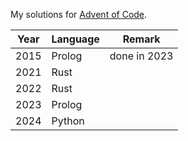 My solutions for [Advent of Code](https://adventofcode.com/).

| Year  | Language      | Remark       |
| ----- | ------------- | ------------ |
| 2015  | Prolog        | done in 2023 |
| 2021  | Rust          |              |
| 2022  | Rust          |              |
| 2023  | Prolog        |              |
| 2024  | Python        |              |
